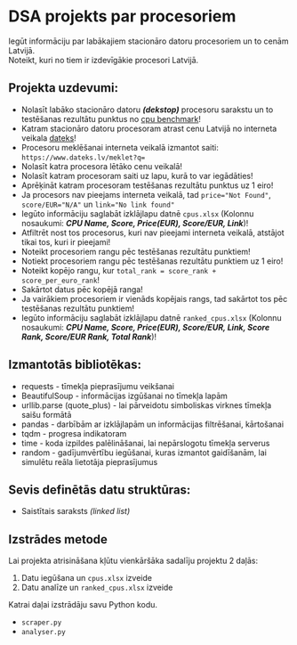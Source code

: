 # DSA projekts par procesoriem
Iegūt informāciju par labākajiem stacionāro datoru procesoriem un to cenām Latvijā.  
Noteikt, kuri no tiem ir izdevīgākie procesori Latvijā.

## Projekta uzdevumi:
* Nolasīt labāko stacionāro datoru ***(dekstop)*** procesoru sarakstu un to testēšanas rezultātu punktus no [cpu benchmark](https://www.cpubenchmark.net/top-gaming-cpus.html)!
* Katram stacionāro datoru procesoram atrast cenu Latvijā no interneta veikala [dateks](https://www.dateks.lv)!
* Procesoru meklēšanai interneta veikalā izmantot saiti: `https://www.dateks.lv/meklet?q=`
* Nolasīt katra procesora lētāko cenu veikalā!
* Nolasīt katram procesoram saiti uz lapu, kurā to var iegādāties!
* Aprēķināt katram procesoram testēšanas rezultātu punktus uz 1 eiro!
* Ja procesors nav pieejams interneta veikalā, tad `price="Not Found"`, `score/EUR="N/A"` un `link="No link found"`
* Iegūto informāciju saglabāt izklājlapu datnē `cpus.xlsx` (Kolonnu nosaukumi: ***CPU Name, Score, Price(EUR), Score/EUR, Link***)!
* Atfiltrēt nost tos procesorus, kuri nav pieejami interneta veikalā, atstājot tikai tos, kuri ir pieejami!
* Noteikt procesoriem rangu pēc testēšanas rezultātu punktiem!
* Notiekt procesoriem rangu pēc testēšanas rezultātu punktiem uz 1 eiro!
* Noteikt kopējo rangu, kur `total_rank = score_rank + score_per_euro_rank`!
* Sakārtot datus pēc kopējā ranga!
* Ja vairākiem procesoriem ir vienāds kopējais rangs, tad sakārtot tos pēc testēšanas rezultātu punktiem!
* Iegūto informāciju saglabāt izklājlapu datnē `ranked_cpus.xlsx` (Kolonnu nosaukumi: ***CPU Name, Score, Price(EUR), Score/EUR, Link, Score Rank, Score/EUR Rank, Total Rank***)!

## Izmantotās bibliotēkas:
* requests - tīmekļa pieprasījumu veikšanai
* BeautifulSoup - informācijas izgūšanai no tīmekļa lapām
* urllib.parse (quote_plus) - lai pārveidotu simboliskas virknes tīmekļa saišu formātā
* pandas - darbībām ar izklājlapām un informācijas filtrēšanai, kārtošanai
* tqdm - progresa indikatoram
* time - koda izpildes palēlināšanai, lai nepārslogotu tīmekļa serverus
* random - gadījumvērtību iegūšanai, kuras izmantot gaidīšanām, lai simulētu reāla lietotāja pieprasījumus

## Sevis definētās datu struktūras:
* Saistītais saraksts *(linked list)*

## Izstrādes metode
Lai projekta atrisināšana kļūtu vienkāršāka sadalīju projektu 2 daļās:
1. Datu iegūšana un `cpus.xlsx` izveide
2. Datu analīze un `ranked_cpus.xlsx` izveide

Katrai daļai izstrādāju savu Python kodu.
* `scraper.py`
* `analyser.py`